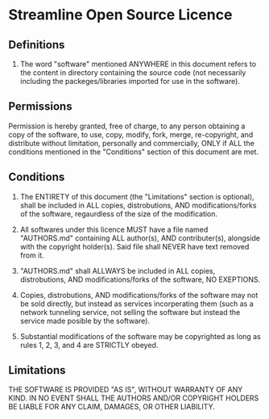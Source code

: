# Streamline Open Source Licence

## Definitions

  1. The word "software" mentioned ANYWHERE in this document refers to the content in directory containing the source code (not necessarily including the packeges/libraries imported for use in the  software).

## Permissions

  Permission is hereby granted, free of charge, to any person obtaining a copy of the software, to use, copy, modify, fork, merge, re-copyright, and distribute without limitation, personally and commercially, ONLY if ALL the conditions mentioned in the "Conditions" section of this document are met.

## Conditions

  1. The ENTIRETY of this document (the "Limitations" section is optional), shall be included in ALL copies, distrobutions, AND modifications/forks of the software, regaurdless of the size of the modification.

  2. All softwares under this licence MUST have a file named "AUTHORS.md" containing ALL author(s), AND contributer(s), alongside with the copyright holder(s). Said file shall NEVER have text removed from it.
     
  3. "AUTHORS.md" shall ALLWAYS be included in ALL copies, distrobutions, AND modifications/forks of the software, NO EXEPTIONS.
  
  4. Copies, distrobutions, AND modifications/forks of the software may not be sold directly, but instead as services incorperating them (such as a network tunneling service, not selling the software but instead the service made posible by the software).

  6. Substantial modifications of the software may be copyrighted as long as rules 1, 2, 3, and 4 are STRICTLY obeyed.

## Limitations

  THE SOFTWARE IS PROVIDED "AS IS", WITHOUT WARRANTY OF ANY KIND. IN NO EVENT SHALL THE
AUTHORS AND/OR COPYRIGHT HOLDERS BE LIABLE FOR ANY CLAIM, DAMAGES, OR OTHER LIABILITY.
